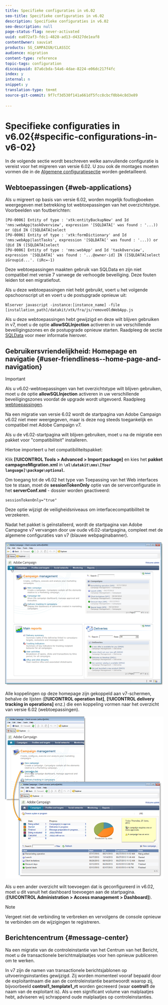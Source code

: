 ```yaml
---
title: Specifieke configuraties in v6.02
seo-title: Specifieke configuraties in v6.02
description: Specifieke configuraties in v6.02
seo-description: null
page-status-flag: never-activated
uuid: ea072af3-fdc1-4828-ad13-d4327de1eaf8
contentOwner: sauviat
products: SG_CAMPAIGN/CLASSIC
audience: migration
content-type: reference
topic-tags: configuration
discoiquuid: 87a6cbda-54a6-4dae-8224-e06dc217f4fc
index: y
internal: n
snippet: y
translation-type: tm+mt
source-git-commit: 9f7cf3d530f141a661df5fcc8cbcf0bb4c8d3e89

---
```



# Specifieke configuraties in v6.02{#specific-configurations-in-v6-02}

In de volgende sectie wordt beschreven welke aanvullende configuratie is vereist voor het migreren van versie 6.02. U zou ook de montages moeten vormen die in de [Algemene configuratiesectie](../../migration/using/general-configurations.md) worden gedetailleerd.

## Webtoepassingen {#web-applications}

Als u migreert op basis van versie 6.02, worden mogelijk foutlogboeken weergegeven met betrekking tot webtoepassingen van het overzichtstype. Voorbeelden van foutberichten:

```
[PU-0006] Entity of type : 'xtk:entityBackupNew' and Id 'nms:webApp|taskOverview', expression '[SQLDATA[' was found : '...)) or (@id IN ([SQLDATA[select 
[PU-0006] Entity of type : 'xtk:formDictionary' and Id 'nms:webApp|lastTasks', expression '[SQLDATA[' was found : '...)) or (@id IN ([SQLDATA[select 
[PU-0006] Entity of type : 'nms:webApp' and Id 'taskOverview', expression '[SQLDATA[' was found : '...@owner-id] IN ([SQLDATA[select iGroupid...'. (iRc=-1)
```

Deze webtoepassingen maakten gebruik van SQLData en zijn niet compatibel met versie 7 vanwege de verhoogde beveiliging. Deze fouten leiden tot een migratiefout.

Als u deze webtoepassingen niet hebt gebruikt, voert u het volgende opschoonscript uit en voert u de postupgrade opnieuw uit:

```
Nlserver javascript -instance:[instance_name] -file [installation_path]/datakit/xtk/fra/js/removeOldWebApp.js
```

Als u deze webtoepassingen hebt gewijzigd en deze wilt blijven gebruiken in v7, moet u de optie **allowSQLInjection** activeren in uw verschillende beveiligingszones en de postupgrade opnieuw starten. Raadpleeg de sectie [SQLData](../../migration/using/general-configurations.md#sqldata) voor meer informatie hierover.

## Gebruikersvriendelijkheid: Homepage en navigatie {#user-friendliness--home-page-and-navigation}

>[!IMPORTANT]
>
>Als u v6.02-webtoepassingen van het overzichtstype wilt blijven gebruiken, moet u de optie **allowSQLInjection** activeren in uw verschillende beveiligingszones voordat de upgrade wordt uitgevoerd. Raadpleeg [webtoepassingen](#web-applications).

Na een migratie van versie 6.02 wordt de startpagina van Adobe Campaign v6.02 niet meer weergegeven, maar is deze nog steeds toegankelijk en compatibel met Adobe Campaign v7.

Als u de v6.02-startpagina wilt blijven gebruiken, moet u na de migratie een pakket voor &quot;compatibiliteit&quot; installeren.

Hiertoe importeert u het compatibiliteitspakket:

Klik **[!UICONTROL Tools > Advanced > Import package]** en kies het **pakket campagneMigration.xml** in **`\nl\datakit\nms\[Your language]\package\optional`**.

Om toegang tot de v6.02 het type van Toepassing van het Web interfaces toe te staan, moet de **sessionTokenOnly** optie van de serverconfiguratie in het **serverConf.xml** - dossier worden geactiveerd:

```
sessionTokenOnly="true"
```

Deze optie wijzigt de veiligheidsniveaus om interfacecompatibiliteit te verzekeren.

Nadat het pakket is geïnstalleerd, wordt de startpagina van Adobe Campagne v7 vervangen door uw oude v6.02-startpagina, compleet met de algemene configuraties van v7 (blauwe webpaginabanner).

![](assets/dashboards.png)

Alle koppelingen op deze homepage zijn gekoppeld aan v7-schermen, behalve de lijsten (**[!UICONTROL operation list]**, **[!UICONTROL delivery tracking in operations]** enz.) die een koppeling vormen naar het overzicht van versie 6.02 (webtoepassingen).

![](assets/dashboards2.png)

Als u een ander overzicht wilt toevoegen dat is geconfigureerd in v6.02, moet u dit vanuit het dashboard toevoegen aan de startpagina. (**[!UICONTROL Administration > Access management > Dashboard]**).

>[!NOTE]
>
>Vergeet niet de verbinding te verbreken en vervolgens de console opnieuw te verbinden om de wijzigingen te registreren.

## Berichtencentrum {#message-center}

Na een migratie van de controleinstantie van het Centrum van het Bericht, moet u de transactionele berichtmalplaatjes voor hen opnieuw publiceren om te werken.

In v7 zijn de namen van transactionele berichtsjablonen op uitvoeringsinstanties gewijzigd. Zij worden momenteel vooraf bepaald door de exploitantnaam die aan de controleinstantie beantwoordt waarop zij, bijvoorbeeld **control1_template1_rt** worden gecreeerd (waar **control1** de naam van de exploitant is). Als u een significant volume van malplaatjes hebt, adviseren wij schrappend oude malplaatjes op controleinstanties.
